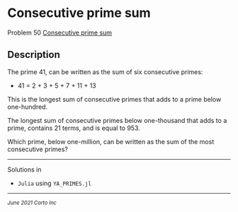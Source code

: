 # Consecutive prime sum

  Problem 50 [Consecutive prime sum](https://projecteuler.net/problem=50)

## Description

The prime 41, can be written as the sum of six consecutive primes:
  - 41 = 2 + 3 + 5 + 7 + 11 + 13

This is the longest sum of consecutive primes that adds to a prime below one-hundred.

The longest sum of consecutive primes below one-thousand that adds to a prime, contains 21 terms, and is equal to 953.

Which prime, below one-million, can be written as the sum of the most consecutive primes?


<hr />

Solutions in
  - `Julia` using `YA_PRIMES.jl`


<hr />
<p><sub><em>June 2021 Corto Inc</sub></em></p>
